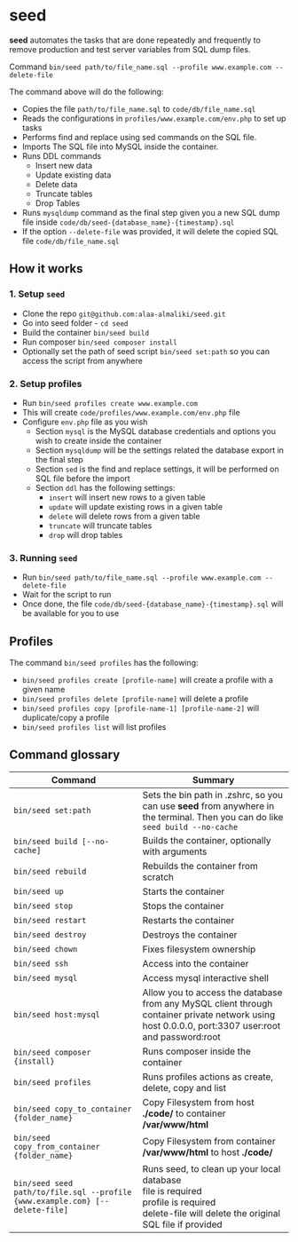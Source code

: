 # seed

**seed** automates the tasks that are done repeatedly and frequently to remove production and test server variables from SQL dump files.

Command `bin/seed path/to/file_name.sql --profile www.example.com --delete-file`

The command above will do the following:
- Copies the file `path/to/file_name.sql` to `code/db/file_name.sql`
- Reads the configurations in `profiles/www.example.com/env.php` to set up tasks
- Performs find and replace using sed commands on the SQL file.
- Imports The SQL file into MySQL inside the container.
- Runs DDL commands
  - Insert new data
  - Update existing data
  - Delete data
  - Truncate tables
  - Drop Tables
- Runs `mysqldump` command as the final step given you a new SQL dump file inside `code/db/seed-{database_name}-{timestamp}.sql`
- If the option `--delete-file` was provided, it will delete the copied SQL file `code/db/file_name.sql`

## How it works
### 1. Setup `seed`
- Clone the repo `git@github.com:alaa-almaliki/seed.git`
- Go into seed folder - `cd seed`
- Build the container `bin/seed build`
- Run composer `bin/seed composer install`
- Optionally set the path of seed script `bin/seed set:path` so you can access the script from anywhere

### 2. Setup profiles
- Run `bin/seed profiles create www.example.com`
- This will create `code/profiles/www.example.com/env.php` file
- Configure `env.php` file as you wish
  - Section `mysql` is the MySQL database credentials and options you wish to create inside the container
  - Section `mysqldump` will be the settings related the database export in the final step
  - Section `sed` is the find and replace settings, it will be performed on SQL file before the import
  - Section `ddl` has the following settings:
    - `insert` will insert new rows to a given table
    - `update` will update existing rows in a given table
    - `delete` will delete rows from a given table
    - `truncate` will truncate tables
    - `drop` will drop tables

### 3. Running `seed`
- Run `bin/seed path/to/file_name.sql --profile www.example.com --delete-file`
- Wait for the script to run
- Once done, the file `code/db/seed-{database_name}-{timestamp}.sql` will be available for you to use

## Profiles
The command `bin/seed profiles` has the following:
- `bin/seed profiles create [profile-name]` will create a profile with a given name
- `bin/seed profiles delete [profile-name]` will delete a profile
- `bin/seed profiles copy [profile-name-1] [profile-name-2]` will duplicate/copy a profile
- `bin/seed profiles list` will list profiles

## Command glossary

| Command                                                                      | Summary                                                                                                                                               |
|------------------------------------------------------------------------------|-------------------------------------------------------------------------------------------------------------------------------------------------------|
| `bin/seed set:path`                                                          | Sets the bin path in .zshrc, so you can use **seed** from anywhere in the terminal. Then you can do like `seed build --no-cache`                      |
| `bin/seed build [--no-cache]`                                                | Builds the container, optionally with arguments                                                                                                       |
| `bin/seed rebuild`                                                           | Rebuilds the container from scratch                                                                                                                   |
| `bin/seed up`                                                                | Starts the container                                                                                                                                  |
| `bin/seed stop`                                                              | Stops the container                                                                                                                                   |
| `bin/seed restart`                                                           | Restarts the container                                                                                                                                |
| `bin/seed destroy`                                                           | Destroys the container                                                                                                                                |
| `bin/seed chown`                                                             | Fixes filesystem ownership                                                                                                                            |
| `bin/seed ssh`                                                               | Access into the container                                                                                                                             |
| `bin/seed mysql`                                                             | Access mysql interactive shell                                                                                                                        |
| `bin/seed host:mysql`                                                        | Allow you to access the database from any MySQL client through container private network using host 0.0.0.0, port:3307 user:root and password:root    |
| `bin/seed composer {install}`                                                | Runs composer inside the container                                                                                                                    |
| `bin/seed profiles`                                                          | Runs profiles actions as create, delete, copy and list                                                                                                |
| `bin/seed copy_to_container {folder_name}`                                   | Copy Filesystem from host **./code/** to container **/var/www/html**                                                                                  
| `bin/seed copy_from_container {folder_name}`                                 | Copy Filesystem from container **/var/www/html** to host **./code/**                                                                                  
| `bin/seed seed path/to/file.sql --profile {www.example.com} [--delete-file]` | Runs seed, to clean up your local database<br/>file is required<br/>profile is required<br/>delete-file will delete the original SQL file if provided |
